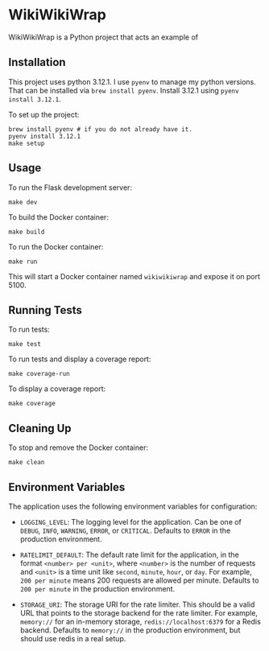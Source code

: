 # WikiWikiWrap

WikiWikiWrap is a Python project that acts an example of

## Installation

This project uses python 3.12.1. I use `pyenv` to manage my python versions. That can be installed via `brew install pyenv`. Install 3.12.1 using `pyenv install 3.12.1`.

To set up the project:

```
brew install pyenv # if you do not already have it.
pyenv install 3.12.1
make setup
```

## Usage

To run the Flask development server:
```
make dev
```
To build the Docker container:
```
make build
```

To run the Docker container:
```
make run
```
This will start a Docker container named `wikiwikiwrap` and expose it on port 5100.

## Running Tests

To run tests:

```
make test
```

To run tests and display a coverage report:
```
make coverage-run
```

To display a coverage report:
```
make coverage
```

## Cleaning Up

To stop and remove the Docker container:
```
make clean
```


## Environment Variables

The application uses the following environment variables for configuration:

- `LOGGING_LEVEL`: The logging level for the application. Can be one of `DEBUG`, `INFO`, `WARNING`, `ERROR`, or `CRITICAL`. Defaults to `ERROR` in the production environment.

- `RATELIMIT_DEFAULT`: The default rate limit for the application, in the format `<number> per <unit>`, where `<number>` is the number of requests and `<unit>` is a time unit like `second`, `minute`, `hour`, or `day`. For example, `200 per minute` means 200 requests are allowed per minute. Defaults to `200 per minute` in the production environment.

- `STORAGE_URI`: The storage URI for the rate limiter. This should be a valid URL that points to the storage backend for the rate limiter. For example, `memory://` for an in-memory storage, `redis://localhost:6379` for a Redis backend. Defaults to `memory://` in the production environment, but should use redis in a real setup.
